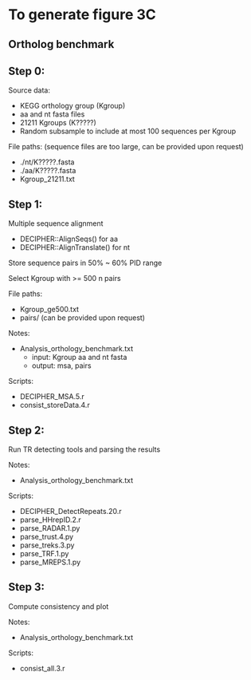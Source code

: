 # To generate figure 3C
## Ortholog benchmark

Step 0:
---
Source data:
 - KEGG orthology group (Kgroup)
 - aa and nt fasta files
 - 21211 Kgroups (K?????)
 - Random subsample to include at most 100 sequences per Kgroup

File paths: (sequence files are too large, can be provided upon request)
 - ./nt/K?????.fasta
 - ./aa/K?????.fasta 
 - Kgroup_21211.txt

Step 1:
---
Multiple sequence alignment
 - DECIPHER::AlignSeqs() for aa
 - DECIPHER::AlignTranslate() for nt 

Store sequence pairs in 50% ~ 60% PID range

Select Kgroup with >= 500 n pairs

File paths:
 - Kgroup_ge500.txt
 - pairs/ (can be provided upon request)

Notes: 
 - Analysis_orthology_benchmark.txt
   - input: Kgroup aa and nt fasta
   - output: msa, pairs

Scripts:
 - DECIPHER_MSA.5.r
 - consist_storeData.4.r
	 
Step 2:
---
Run TR detecting tools and parsing the results

Notes: 
 - Analysis_orthology_benchmark.txt

Scripts:
 - DECIPHER_DetectRepeats.20.r
 - parse_HHrepID.2.r
 - parse_RADAR.1.py
 - parse_trust.4.py
 - parse_treks.3.py
 - parse_TRF.1.py
 - parse_MREPS.1.py


Step 3:
---
Compute consistency and plot

Notes: 
 - Analysis_orthology_benchmark.txt

Scripts:
 - consist_all.3.r
